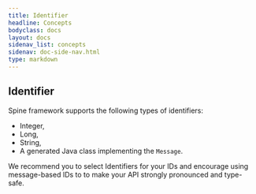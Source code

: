 ```yaml
---
title: Identifier
headline: Concepts
bodyclass: docs
layout: docs
sidenav_list: concepts
sidenav: doc-side-nav.html
type: markdown
---
```

<h2 class="top">Identifier</h2> 

Spine framework supports the following types of identifiers:

* Integer,
* Long,
* String,
* A generated Java class implementing the `Message`.

We recommend you to select Identifiers for your IDs and encourage using message-based IDs to to make your API strongly pronounced and type-safe. 
